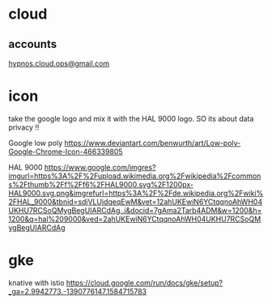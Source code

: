 # cloud


## accounts
hypnos.cloud.ops@gmail.com

# icon

take the google logo and mix it with the HAL 9000 logo.
SO its about data privacy !!

Google low poly
https://www.deviantart.com/benwurth/art/Low-poly-Google-Chrome-Icon-466339805

HAL 9000
https://www.google.com/imgres?imgurl=https%3A%2F%2Fupload.wikimedia.org%2Fwikipedia%2Fcommons%2Fthumb%2Ff%2Ff6%2FHAL9000.svg%2F1200px-HAL9000.svg.png&imgrefurl=https%3A%2F%2Fde.wikipedia.org%2Fwiki%2FHAL_9000&tbnid=sdjVLUjdqeqEwM&vet=12ahUKEwiN6YCtqqnoAhWH04UKHU7RCSoQMygBegUIARCdAg..i&docid=7gAma2Tarb4ADM&w=1200&h=1200&q=hal%209000&ved=2ahUKEwiN6YCtqqnoAhWH04UKHU7RCSoQMygBegUIARCdAg





# gke

knative with istio
https://cloud.google.com/run/docs/gke/setup?_ga=2.9942773.-1390776147.1584715783

